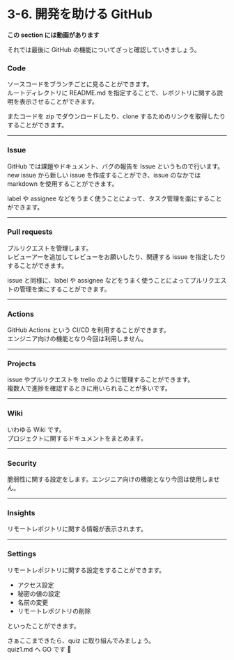# 3-6. 開発を助ける GitHub

**この section には動画があります**

それでは最後に GitHub の機能についてざっと確認していきましょう。

### Code

ソースコードをブランチごとに見ることができます。<br>
ルートディレクトリに README.md を指定することで、レポジトリに関する説明を表示させることができます。

またコードを zip でダウンロードしたり、clone するためのリンクを取得したりすることができます。

---
### Issue

GitHub では課題やドキュメント、バグの報告を Issue というもので行います。<br>
new issue から新しい issue を作成することができ、issue のなかでは markdown を使用することができます。

label や assignee などをうまく使うことによって、タスク管理を楽にすることができます。

---
### Pull requests

プルリクエストを管理します。<br>
レビューアーを追加してレビューをお願いしたり、関連する issue を指定したりすることができます。

issue と同様に、label や assignee などをうまく使うことによってプルリクエストの管理を楽にすることができます。

---
### Actions

GitHub Actions という CI/CD を利用することができます。<br>
エンジニア向けの機能となり今回は利用しません。

---
### Projects

issue やプルリクエストを trello のように管理することができます。<br>
複数人で進捗を確認するときに用いられることが多いです。

---
### Wiki

いわゆる Wiki です。<br>
プロジェクトに関するドキュメントをまとめます。

---
### Security

脆弱性に関する設定をします。エンジニア向けの機能となり今回は使用しません。

---
### Insights

リモートレポジトリに関する情報が表示されます。

---
### Settings

リモートレポジトリに関する設定をすることができます。

- アクセス設定
- 秘密の値の設定
- 名前の変更
- リモートレポジトリの削除

といったことができます。

さぁここまできたら、quiz に取り組んでみましょう。<br>
quiz1.md へ GO です :rocket:
